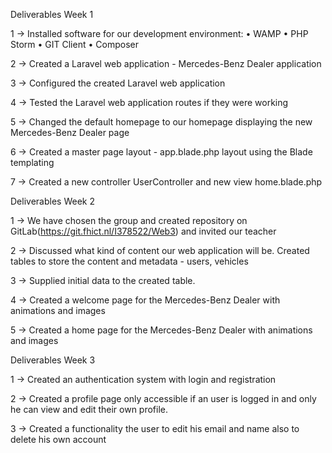 Deliverables Week 1

1 -> Installed software for our development environment:
    • WAMP
    • PHP Storm
    • GIT Client
    • Composer 

2 -> Created a Laravel web application - Mercedes-Benz Dealer application

3 -> Configured the created Laravel web application

4 -> Tested the Laravel web application routes if they were working

5 -> Changed the default homepage to our homepage displaying the new Mercedes-Benz Dealer page

6 -> Created a master page layout - app.blade.php layout using the Blade templating

7 -> Created a new controller UserController and new view home.blade.php


Deliverables Week 2

1 -> We have chosen the group and created repository on GitLab(https://git.fhict.nl/I378522/Web3) and invited our teacher

2 -> Discussed what kind of content our web application will be.
	 Created tables to store the content and metadata - users, vehicles
	 
3 -> Supplied initial data to the created table.

4 -> Created a welcome page for the Mercedes-Benz Dealer with animations and images

5 -> Created a home page for the Mercedes-Benz Dealer with animations and images


Deliverables Week 3

1 -> Created an authentication system with login and registration 

2 -> Created a profile page only accessible if an user is logged in and only he can view and edit their own profile.

3 -> Created a functionality the user to edit his email and name also to delete his own account


